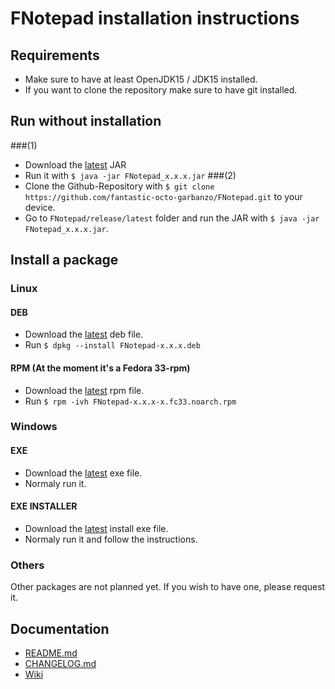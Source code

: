 # FNotepad installation instructions

## Requirements
- Make sure to have at least OpenJDK15 / JDK15 installed.
- If you want to clone the repository make sure to have git installed.

## Run without installation
###(1)
- Download the [latest][0] JAR
- Run it with `$ java -jar FNotepad_x.x.x.jar`
###(2)
- Clone the Github-Repository with `$ git clone https://github.com/fantastic-octo-garbanzo/FNotepad.git` to your device.
- Go to `FNotepad/release/latest` folder and run the JAR with `$ java -jar FNotepad_x.x.x.jar`.

## Install a package

### Linux
#### DEB
- Download the [latest][0] deb file.
- Run `$ dpkg --install FNotepad-x.x.x.deb`
#### RPM (At the moment it's a Fedora 33-rpm)
- Download the [latest][0] rpm file.
- Run `$ rpm -ivh FNotepad-x.x.x-x.fc33.noarch.rpm`

### Windows
#### EXE
- Download the [latest][0] exe file.
- Normaly run it.
#### EXE INSTALLER
- Download the [latest][0] install exe file.
- Normaly run it and follow the instructions.

### Others
Other packages are not planned yet. If you wish to have one, please request it.

## Documentation
- [README.md][1]
- [CHANGELOG.md][2]
- [Wiki][3]

[0]: https://github.com/fantastic-octo-garbanzo/FNotepad/tree/main/release/latest
[1]: https://github.com/fantastic-octo-garbanzo/FNotepad/blob/main/README.md
[2]: https://github.com/fantastic-octo-garbanzo/FNotepad/blob/main/CHANGELOG.md
[3]: https://github.com/fantastic-octo-garbanzo/FNotepad/wiki